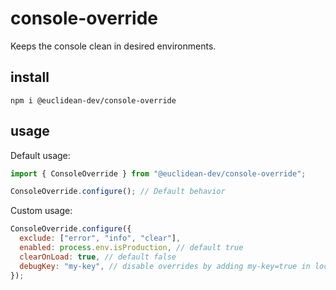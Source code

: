 # console-override

Keeps the console clean in desired environments.

## install

```
npm i @euclidean-dev/console-override
```

## usage

Default usage:

```js
import { ConsoleOverride } from "@euclidean-dev/console-override";

ConsoleOverride.configure(); // Default behavior
```

Custom usage:

```js
ConsoleOverride.configure({
  exclude: ["error", "info", "clear"],
  enabled: process.env.isProduction, // default true
  clearOnLoad: true, // default false
  debugKey: "my-key", // disable overrides by adding my-key=true in local storage
});
```

